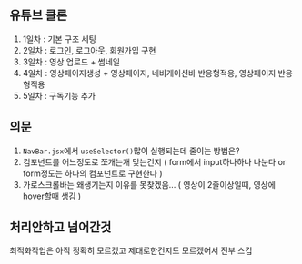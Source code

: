 ## 유튜브 클론
1. 1일차 : 기본 구조 세팅
2. 2일차 : 로그인, 로그아웃, 회원가입 구현
3. 3일차 : 영상 업로드 + 썸네일
4. 4일차 : 영상페이지생성 + 영상페이지, 네비게이션바 반응형적용, 영상페이지 반응형적용
5. 5일차 : 구독기능 추가

## 의문
1. `NavBar.jsx`에서 `useSelector()`많이 실행되는데 줄이는 방법은?   
2. 컴포넌트를 어느정도로 쪼개는개 맞는건지 ( form에서 input하나하나 나눈다 or form정도는 하나의 컴포넌트로 구현한다 )   
3. 가로스크롤바는 왜생기는지 이유를 못찾겠음... ( 영상이 2줄이상일때, 영상에 hover할때 생김 )   

## 처리안하고 넘어간것
최적화작업은 아직 정확히 모르겠고 제대로한건지도 모르겠어서 전부 스킵